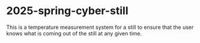 # 2025-spring-cyber-still
This is a temperature measurement system for a still to ensure that the user knows what is coming out of the still at any given time.
